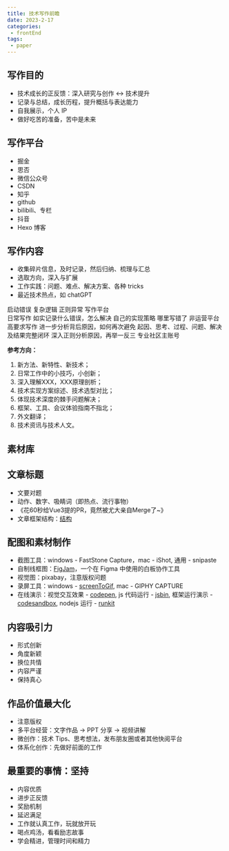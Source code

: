 ```yaml
---  
title: 技术写作前瞻  
date: 2023-2-17  
categories:  
 - frontEnd  
tags:  
 - paper  
---  
```

## 写作目的  
* 技术成长的正反馈：深入研究与创作 <-> 技术提升  
* 记录与总结，成长历程，提升概括与表达能力  
* 自我展示，个人 IP  
* 做好吃苦的准备，苦中是未来  

## 写作平台  
* 掘金  
* 思否  
* 微信公众号  
* CSDN  
* 知乎  
* github  
* bilibili、专栏  
* 抖音  
* Hexo 博客  

## 写作内容  
* 收集碎片信息，及时记录，然后归纳、梳理与汇总  
* 选取方向，深入与扩展  
* 工作实践：问题、难点、解决方案、各种 tricks  
* 最近技术热点，如 chatGPT  

启动错误	复杂逻辑	正则异常	写作平台  
日常写作	如实记录什么错误，怎么解决	自己的实现策略	哪里写错了	非运营平台  
高要求写作	进一步分析背后原因，如何再次避免	起因、思考、过程、问题、解决及结果完整闭环	深入正则分析原因，再举一反三	专业社区主账号  

**参考方向：**  
1. 新方法、新特性、新技术；  
2. 日常工作中的小技巧，小创新；  
3. 深入理解XXX，XXX原理剖析；  
4. 技术实现方案综述、技术选型对比；  
5. 体现技术深度的棘手问题解决；  
6. 框架、工具、会议体验指南不指北；  
7. 外文翻译；  
8. 技术资讯与技术人文。  


## 素材库  


## 文章标题  
* 文要对题  
* 动作、数字、吸睛词（即热点、流行事物）  
* 《花60秒给Vue3提的PR，竟然被尤大亲自Merge了~》  
* 文章框架结构：[结构](https://juejin.cn/book/7184663814950879270/section/7184812862164959244?enter_from=course_center&utm_source=course_center)  

## 配图和素材制作  
* 截图工具：windows - FastStone Capture，mac - iShot, 通用 - snipaste  
* 自制线框图：[FigJam](figjam.new)，一个在 Figma 中使用的白板协作工具  
* 视觉图：pixabay，注意版权问题  
* 录屏工具：windows - [screenToGif](https://github.com/NickeManarin/ScreenToGif), mac - GIPHY CAPTURE  
* 在线演示：视觉交互效果 - [codepen](https://codepen.io/), js 代码运行 - [jsbin](https://jsbin.com/?html,output), 框架运行演示 - [codesandbox](https://codesandbox.io/), nodejs 运行 - [runkit](runkit.com/)  

## 内容吸引力  
* 形式创新  
* 角度新颖  
* 换位共情  
* 内容严谨  
* 保持真心  

## 作品价值最大化  
* 注意版权  
* 多平台经营：文字作品 → PPT 分享 → 视频讲解  
* 微创作：技术 Tips、思考想法，发布朋友圈或者其他快阅平台  
* 体系化创作：先做好前面的工作  

## 最重要的事情：坚持  
* 内容优质  
* 进步正反馈  
* 奖励机制  
* 延迟满足  
* 工作就认真工作，玩就放开玩  
* 喝点鸡汤，看看励志故事  
* 学会精进，管理时间和精力  
